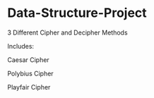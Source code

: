 # Data-Structure-Project
3 Different Cipher and Decipher Methods

Includes:

Caesar Cipher

Polybius Cipher

Playfair Cipher

